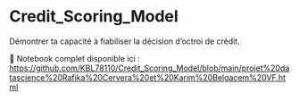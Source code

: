 # Credit_Scoring_Model
Démontrer ta capacité à fiabiliser la décision d’octroi de crédit.

🔗 Notebook complet disponible ici :
https://github.com/KBL78110/Credit_Scoring_Model/blob/main/projet%20datascience%20Rafika%20Cervera%20et%20Karim%20Belgacem%20VF.html
